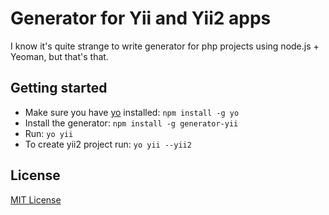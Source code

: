# Generator for Yii and Yii2 apps

I know it's quite strange to write generator for php projects using node.js + Yeoman, but that's that.

## Getting started

- Make sure you have [yo](https://github.com/yeoman/yo) installed:
    `npm install -g yo`
- Install the generator: `npm install -g generator-yii`
- Run: `yo yii`
- To create yii2 project run: `yo yii --yii2`

## License
[MIT License](http://en.wikipedia.org/wiki/MIT_License)
